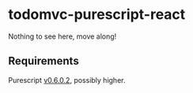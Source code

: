 todomvc-purescript-react
========================

Nothing to see here, move along!

Requirements
------------

Purescript
[v0.6.0.2](https://github.com/purescript/purescript/releases/tag/v0.6.0.2),
possibly higher.
